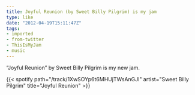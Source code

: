 ```yaml
---
title: Joyful Reunion (by Sweet Billy Pilgrim) is my jam
type: like
date: "2012-04-19T15:11:47Z"
tags:
- imported
- from-twitter
- ThisIsMyJam
- music
---
```

“Joyful Reunion” by Sweet Billy Pilgrim is my new jam.

{{< spotify path="/track/1XwSOYp6t6MHUjTWsAnGJl" artist="Sweet Billy Pilgrim" title="Joyful Reunion" >}}
